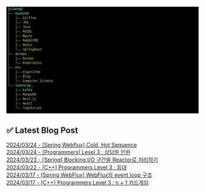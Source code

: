![image](./image/231205.png)

## ✅ Latest Blog Post

[2024/03/24 - [Spring Webflux] Cold, Hot Sequence](http://blog.naver.com/ds4ouj/223393764322?fromRss=true) <br/>
[2024/03/24 - [Programmers] Level 3 : 상담원 인원](http://blog.naver.com/ds4ouj/223393658506?fromRss=true) <br/>
[2024/03/23 - [Spring] Blocking I/O 구간을 Reactor로 처리하기](http://blog.naver.com/ds4ouj/223392993576?fromRss=true) <br/>
[2024/03/22 - [C++] Programmers Level 3 : 등대](http://blog.naver.com/ds4ouj/223392342733?fromRss=true) <br/>
[2024/03/17 - [Spring WebFlux] WebFlux의 event loop 구조](http://blog.naver.com/ds4ouj/223386167543?fromRss=true) <br/>
[2024/03/17 - [C++] Programmers Level 3 : n + 1 카드게임](http://blog.naver.com/ds4ouj/223386098710?fromRss=true) <br/>
